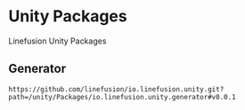 # Unity Packages

Linefusion Unity Packages

<!-- generated -->

## Generator

`https://github.com/linefusion/io.linefusion.unity.git?path=/unity/Packages/io.linefusion.unity.generator#v0.0.1`
